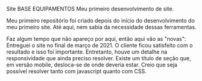 Site BASE EQUIPAMENTOS
Meu primeiro desenvolvimento de site.

Meu primeiro repositório foi criado depois do início do desenvolvimento do meu primeiro site. Até aqui, nem sabia da necessidade dessas ferramentas.

Faz algum tempo que não apareço por aqui, então aqui vão as "novas": Entreguei o site no final de março de 2021. O cliente ficou satisfeito com o resultado e isso foi importante. Entretanto, houve um detalhe na responsividade que ainda preciso resolver. Existe um título de seção que, em versão mobile, desloca-se de onde deveria estar. Creio que seja possível resolver tanto com javascript quanto com CSS.

